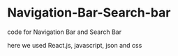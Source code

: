 # Navigation-Bar-Search-bar
<p> code for Navigation Bar and Search Bar </p>
<p> here we used React.js, javascript, json and css </p>
